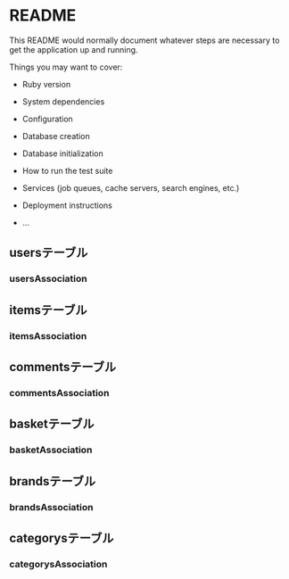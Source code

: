 # README

This README would normally document whatever steps are necessary to get the
application up and running.

Things you may want to cover:

* Ruby version

* System dependencies

* Configuration

* Database creation

* Database initialization

* How to run the test suite

* Services (job queues, cache servers, search engines, etc.)

* Deployment instructions

* ...

## usersテーブル
### usersAssociation

## itemsテーブル
### itemsAssociation

## commentsテーブル
### commentsAssociation

## basketテーブル
### basketAssociation

## brandsテーブル
### brandsAssociation

## categorysテーブル
### categorysAssociation
